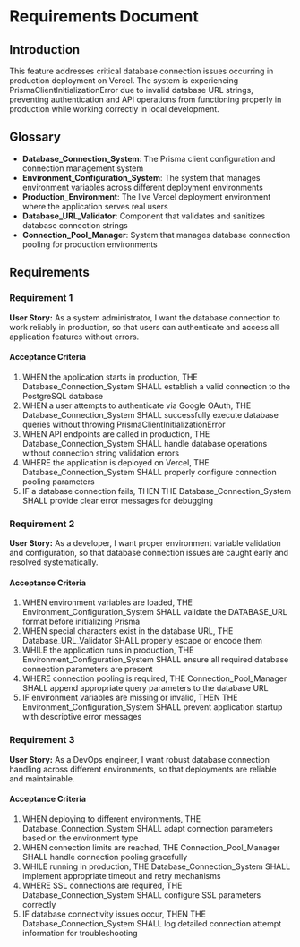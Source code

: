 # Requirements Document

## Introduction

This feature addresses critical database connection issues occurring in production deployment on Vercel. The system is experiencing PrismaClientInitializationError due to invalid database URL strings, preventing authentication and API operations from functioning properly in production while working correctly in local development.

## Glossary

- **Database_Connection_System**: The Prisma client configuration and connection management system
- **Environment_Configuration_System**: The system that manages environment variables across different deployment environments
- **Production_Environment**: The live Vercel deployment environment where the application serves real users
- **Database_URL_Validator**: Component that validates and sanitizes database connection strings
- **Connection_Pool_Manager**: System that manages database connection pooling for production environments

## Requirements

### Requirement 1

**User Story:** As a system administrator, I want the database connection to work reliably in production, so that users can authenticate and access all application features without errors.

#### Acceptance Criteria

1. WHEN the application starts in production, THE Database_Connection_System SHALL establish a valid connection to the PostgreSQL database
2. WHEN a user attempts to authenticate via Google OAuth, THE Database_Connection_System SHALL successfully execute database queries without throwing PrismaClientInitializationError
3. WHEN API endpoints are called in production, THE Database_Connection_System SHALL handle database operations without connection string validation errors
4. WHERE the application is deployed on Vercel, THE Database_Connection_System SHALL properly configure connection pooling parameters
5. IF a database connection fails, THEN THE Database_Connection_System SHALL provide clear error messages for debugging

### Requirement 2

**User Story:** As a developer, I want proper environment variable validation and configuration, so that database connection issues are caught early and resolved systematically.

#### Acceptance Criteria

1. WHEN environment variables are loaded, THE Environment_Configuration_System SHALL validate the DATABASE_URL format before initializing Prisma
2. WHEN special characters exist in the database URL, THE Database_URL_Validator SHALL properly escape or encode them
3. WHILE the application runs in production, THE Environment_Configuration_System SHALL ensure all required database connection parameters are present
4. WHERE connection pooling is required, THE Connection_Pool_Manager SHALL append appropriate query parameters to the database URL
5. IF environment variables are missing or invalid, THEN THE Environment_Configuration_System SHALL prevent application startup with descriptive error messages

### Requirement 3

**User Story:** As a DevOps engineer, I want robust database connection handling across different environments, so that deployments are reliable and maintainable.

#### Acceptance Criteria

1. WHEN deploying to different environments, THE Database_Connection_System SHALL adapt connection parameters based on the environment type
2. WHEN connection limits are reached, THE Connection_Pool_Manager SHALL handle connection pooling gracefully
3. WHILE running in production, THE Database_Connection_System SHALL implement appropriate timeout and retry mechanisms
4. WHERE SSL connections are required, THE Database_Connection_System SHALL configure SSL parameters correctly
5. IF database connectivity issues occur, THEN THE Database_Connection_System SHALL log detailed connection attempt information for troubleshooting
